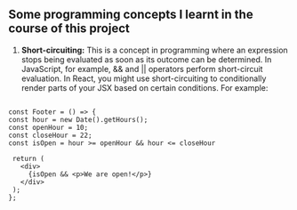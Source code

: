 ## Some programming concepts I learnt in the course of this project
 1. **Short-circuiting:** This is a concept in programming where an expression stops being evaluated as soon as its outcome can be determined. In JavaScript, for example, && and || operators perform short-circuit evaluation. In React, you might use short-circuiting to conditionally render parts of your JSX based on certain conditions. For example:
 ```
 
const Footer = () => {
const hour = new Date().getHours();
const openHour = 10;
const closeHour = 22;
const isOpen = hour >= openHour && hour <= closeHour

  return (
    <div>
      {isOpen && <p>We are open!</p>}
    </div>
  );
};
```
